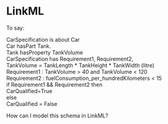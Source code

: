# LinkML
To say: <br/>

CarSpecification is about Car <br/>
Car hasPart Tank. <br/>
Tank hasProperty TankVolume <br/>
CarSpecification has Requirement1, Requirement2, <br/>
         TankVolume = TankLength * TankHeight * TankWidth   (litre) <br/>
         Requirement1 :    TankVolume > 40   and   TankVolume < 120 <br/>
         Requirement2 :    fuelConsumption_per_hundredKilometers < 15 <br/>
if  Requirement1 && Requirement2 then <br/>
        CarQualified=True <br/>
else <br/>
        CarQualified = False<br/>

How can I model this schema in LinkML?<br/>
